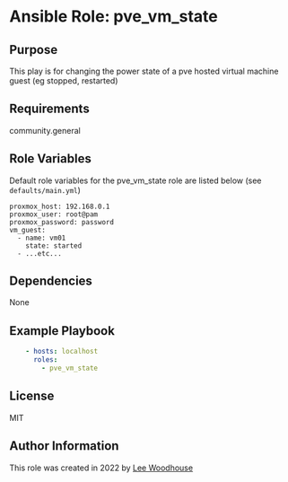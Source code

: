 # Ansible Role: pve_vm_state

## Purpose

This play is for changing the power state of a pve hosted virtual machine guest
(eg stopped, restarted)

## Requirements

community.general

## Role Variables

Default role variables for the pve_vm_state role are listed below (see ```defaults/main.yml```)
```shell
proxmox_host: 192.168.0.1
proxmox_user: root@pam
proxmox_password: password
vm_guest:
  - name: vm01
    state: started
  - ...etc...
```
## Dependencies

None

## Example Playbook
```yaml
    - hosts: localhost
      roles:
        - pve_vm_state
```

## License

MIT

## Author Information

This role was created in 2022 by [Lee Woodhouse](https://www.leewoodhouse.com/)
